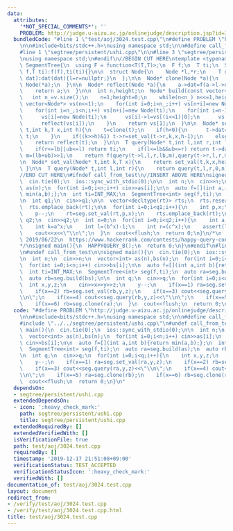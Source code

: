 ```yaml
---
data:
  attributes:
    '*NOT_SPECIAL_COMMENTS*': ''
    PROBLEM: http://judge.u-aizu.ac.jp/onlinejudge/description.jsp?id=3024
  bundledCode: "#line 1 \"test/aoj/3024.test.cpp\"\n#define PROBLEM \"http://judge.u-aizu.ac.jp/onlinejudge/description.jsp?id=3024\"\
    \n\n#include<bits/stdc++.h>\nusing namespace std;\n\n#define call_from_test\n\
    #line 1 \"segtree/persistent/ushi.cpp\"\n\n#line 3 \"segtree/persistent/ushi.cpp\"\
    \nusing namespace std;\n#endif\n//BEGIN CUT HERE\ntemplate <typename T>\nstruct\
    \ SegmentTree{\n  using F = function<T(T,T)>;\n  F f;\n  T ti;\n  SegmentTree(F\
    \ f,T ti):f(f),ti(ti){}\n\n  struct Node{\n    Node *l,*r;\n    T dat;\n    Node(T\
    \ dat):dat(dat){l=r=nullptr;}\n  };\n\n  Node* clone(Node *a){\n    return new\
    \ Node(*a);\n  }\n\n  Node* reflect(Node *a){\n    a->dat=f(a->l->dat,a->r->dat);\n\
    \    return a;\n  }\n\n  int n,height;\n  Node* build(const vector<T> &v){\n \
    \   int n_=v.size();\n    n=1;height=0;\n    while(n<n_) n<<=1,height++;\n   \
    \ vector<Node*> vs(n<<1);\n    for(int i=0;i<n_;i++) vs[n+i]=new Node(v[i]);\n\
    \    for(int i=n_;i<n;i++) vs[n+i]=new Node(ti);\n    for(int i=n-1;i;i--){\n\
    \      vs[i]=new Node(ti);\n      vs[i]->l=vs[(i<<1)|0];\n      vs[i]->r=vs[(i<<1)|1];\n\
    \      reflect(vs[i]);\n    }\n    return vs[1];\n  }\n\n  Node* set_val(Node*\
    \ t,int k,T x,int h){\n    t=clone(t);\n    if(h<0){\n      t->dat=x;\n      return\
    \ t;\n    }\n    if((k>>h)&1) t->r=set_val(t->r,k,x,h-1);\n    else t->l=set_val(t->l,k,x,h-1);\n\
    \    return reflect(t);\n  }\n\n  T query(Node* t,int l,int r,int lb,int ub){\n\
    \    if(r<=lb||ub<=l) return ti;\n    if(l<=lb&&ub<=r) return t->dat;\n    int\
    \ m=(lb+ub)>>1;\n    return f(query(t->l,l,r,lb,m),query(t->r,l,r,m,ub));\n  }\n\
    \n  Node* set_val(Node* t,int k,T x){\n    return set_val(t,k,x,height-1);\n \
    \ }\n\n  T query(Node* t,int l,int r){\n    return query(t,l,r,0,n);\n  }\n};\n\
    //END CUT HERE\n#ifndef call_from_test\n//INSERT ABOVE HERE\nsigned HAPPYQUERY_B(){\n\
    \  cin.tie(0);\n  ios::sync_with_stdio(0);\n\n  int n;\n  cin>>n;\n  vector<int>\
    \ as(n);\n  for(int i=0;i<n;i++) cin>>as[i];\n\n  auto f=[](int a,int b){return\
    \ min(a,b);};\n  int ti=INT_MAX;\n  SegmentTree<int> seg(f,ti);\n  auto rt=seg.build(as);\n\
    \n  int q1;\n  cin>>q1;\n\n  vector<decltype(rt)> rts;\n  rts.reserve(q1+1);\n\
    \  rts.emplace_back(rt);\n\n  for(int i=0;i<q1;i++){\n    int p,x;\n    cin>>p>>x;\n\
    \    p--;\n    rt=seg.set_val(rt,p,x);\n    rts.emplace_back(rt);\n  }\n\n  int\
    \ q2;\n  cin>>q2;\n  int x=0;\n  for(int i=0;i<q2;i++){\n    int a,b,c;\n    cin>>a>>b>>c;\n\
    \    int k=a^x;\n    int l=(b^x)-1;\n    int r=(c^x);\n    assert(l<r);\n    x=seg.query(rts[k],l,r);\n\
    \    cout<<x<<\"\\n\";\n  }\n  cout<<flush;\n  return 0;\n}\n/*\n  verified on\
    \ 2019/06/22\n  https://www.hackerrank.com/contests/happy-query-contest/challenges/minimum-history-query\n\
    */\nsigned main(){\n  HAPPYQUERY_B();\n  return 0;\n}\n#endif\n#line 8 \"test/aoj/3024.test.cpp\"\
    \n#undef call_from_test\n\nsigned main(){\n  cin.tie(0);\n  ios::sync_with_stdio(0);\n\
    \n  int n;\n  cin>>n;\n  vector<int> as(n),bs(n);\n  for(int i=0;i<n;i++) cin>>as[i];\n\
    \  for(int i=0;i<n;i++) cin>>bs[i];\n\n  auto f=[](int a,int b){return min(a,b);};\n\
    \  int ti=INT_MAX;\n  SegmentTree<int> seg(f,ti);\n  auto ra=seg.build(as);\n\
    \  auto rb=seg.build(bs);\n\n  int q;\n  cin>>q;\n  for(int i=0;i<q;i++){\n  \
    \  int x,y,z;\n    cin>>x>>y>>z;\n    y--;\n    if(x==1) ra=seg.set_val(ra,y,z);\n\
    \    if(x==2) rb=seg.set_val(rb,y,z);\n    if(x==3) cout<<seg.query(ra,y,z)<<\"\
    \\n\";\n    if(x==4) cout<<seg.query(rb,y,z)<<\"\\n\";\n    if(x==5) ra=seg.clone(rb);\n\
    \    if(x==6) rb=seg.clone(ra);\n  }\n  cout<<flush;\n  return 0;\n}\n"
  code: "#define PROBLEM \"http://judge.u-aizu.ac.jp/onlinejudge/description.jsp?id=3024\"\
    \n\n#include<bits/stdc++.h>\nusing namespace std;\n\n#define call_from_test\n\
    #include \"../../segtree/persistent/ushi.cpp\"\n#undef call_from_test\n\nsigned\
    \ main(){\n  cin.tie(0);\n  ios::sync_with_stdio(0);\n\n  int n;\n  cin>>n;\n\
    \  vector<int> as(n),bs(n);\n  for(int i=0;i<n;i++) cin>>as[i];\n  for(int i=0;i<n;i++)\
    \ cin>>bs[i];\n\n  auto f=[](int a,int b){return min(a,b);};\n  int ti=INT_MAX;\n\
    \  SegmentTree<int> seg(f,ti);\n  auto ra=seg.build(as);\n  auto rb=seg.build(bs);\n\
    \n  int q;\n  cin>>q;\n  for(int i=0;i<q;i++){\n    int x,y,z;\n    cin>>x>>y>>z;\n\
    \    y--;\n    if(x==1) ra=seg.set_val(ra,y,z);\n    if(x==2) rb=seg.set_val(rb,y,z);\n\
    \    if(x==3) cout<<seg.query(ra,y,z)<<\"\\n\";\n    if(x==4) cout<<seg.query(rb,y,z)<<\"\
    \\n\";\n    if(x==5) ra=seg.clone(rb);\n    if(x==6) rb=seg.clone(ra);\n  }\n\
    \  cout<<flush;\n  return 0;\n}\n"
  dependsOn:
  - segtree/persistent/ushi.cpp
  extendedDependsOn:
  - icon: ':heavy_check_mark:'
    path: segtree/persistent/ushi.cpp
    title: segtree/persistent/ushi.cpp
  extendedRequiredBy: []
  extendedVerifiedWith: []
  isVerificationFile: true
  path: test/aoj/3024.test.cpp
  requiredBy: []
  timestamp: '2019-12-17 21:51:08+09:00'
  verificationStatus: TEST_ACCEPTED
  verificationStatusIcon: ':heavy_check_mark:'
  verifiedWith: []
documentation_of: test/aoj/3024.test.cpp
layout: document
redirect_from:
- /verify/test/aoj/3024.test.cpp
- /verify/test/aoj/3024.test.cpp.html
title: test/aoj/3024.test.cpp
---
```


